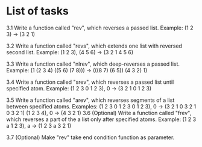 # List of tasks

3.1 
    Write a function called "rev", which reverses a passed list.
    Example: (1 2 3) -> (3 2 1)

3.2
    Write a function called "revs", which extends one list with reversed second list.
    Example: (1 2 3),  (4 5 6)  -> (3 2 1 4 5 6)

3.3
    Write a function called "nlrev", which deep-reverses a passed list.
    Example: (1 (2 3 4) ((5 6) (7 8))) -> (((8 7) (6 5)) (4 3 2) 1)

3.4
    Write a function called "srev", which reverses a passed list until specified atom.
    Example: (1 2 3 0 1 2 3), 0 -> (3 2 1 0 1 2 3)

3.5
    Write a function called "arev", which reverses segments of a list between specified atoms.
    Examples: (1 2 3 0 1 2 3 0 1 2 3), 0 -> (3 2 1 0 3 2 1 0 3 2 1)
              (1 2 3 4), 0 -> (4 3 2 1)
3.6 (Optional)
    Write a function called "frev", which reverses a part of the a list only after specified atoms.
    Example: (1 2 3 а 1 2 3), а -> (1 2 3 а 3 2 1)

3.7 (Optional)
    Make "rev" take end condition function as parameter.

